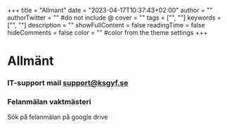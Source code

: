 +++
title = "Allmant"
date = "2023-04-17T10:37:43+02:00"
author = ""
authorTwitter = "" #do not include @
cover = ""
tags = ["", ""]
keywords = ["", ""]
description = ""
showFullContent = false
readingTime = false
hideComments = false
color = "" #color from the theme settings
+++

# Allmänt

### IT-support mail support@ksgyf.se
### Felanmälan vaktmästeri 
Sök på felanmälan på google drive
